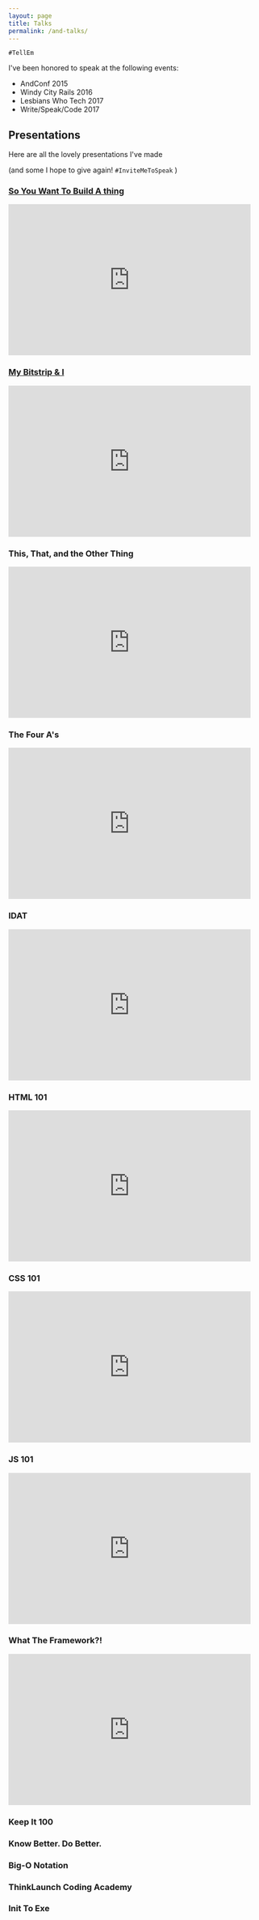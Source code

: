 ```yaml
---
layout: page
title: Talks
permalink: /and-talks/
---
```

`#TellEm`

I've been honored to speak at the following events:
- AndConf 2015
- Windy City Rails 2016
- Lesbians Who Tech 2017
- Write/Speak/Code 2017

## Presentations

Here are all the lovely presentations I've made

(and some I hope to give again! `#InviteMeToSpeak` )

### [So You Want To Build A thing](https://docs.google.com/presentation/d/1hVcg2tHwQtWIgkcYgvTbfEPWbOtmMm9j0f4hPvRi_Wg/edit?usp=sharing)

<iframe src="https://docs.google.com/presentation/d/e/2PACX-1vQbkb1763hByj7yCzo8TSnefYXO5-ztVPEUXZTJCMTYWHLpEaIEB08Q_9ohqLwYsZjWuprN6cA6GBNJ/embed?start=false&loop=false&delayms=3000" frameborder="0" width="480" height="299" allowfullscreen="true" mozallowfullscreen="true" webkitallowfullscreen="true"></iframe>

### [My Bitstrip & I](https://docs.google.com/presentation/d/1pAUHHp9g6L_5FzLUS1eDxk06OEPjcaPHFBSaXbV5hy4/edit?usp=sharing)

<iframe src="https://docs.google.com/presentation/d/e/2PACX-1vSY72EPnwvxGZvhmtnBioLogiNtXqrDOn_7gHi3Lovs_HSQv9AFlrhAYGoTxsd0qdJaBfJiUTlGFwTh/embed?start=false&loop=false&delayms=3000" frameborder="0" width="480" height="299" allowfullscreen="true" mozallowfullscreen="true" webkitallowfullscreen="true"></iframe>

### This, That, and the Other Thing

<iframe src="https://docs.google.com/presentation/d/e/2PACX-1vQsN_HMDsiLW9SEF45k7dPVv7tP2Hews-tNQ3zScesBde6l68KJru79qpVLjTK97EZUbOLXUPspx25i/embed?start=false&loop=false&delayms=3000" frameborder="0" width="480" height="299" allowfullscreen="true" mozallowfullscreen="true" webkitallowfullscreen="true"></iframe>

### The Four A's

<iframe src="https://docs.google.com/presentation/d/e/2PACX-1vSnB9W6vtamGHOglO3mhaSYWdjvdPhFa7uR0VbHBQK2JjqPyj6n10wA5IRq45PZwzgRTuiE8UTsFvzV/embed?start=false&loop=false&delayms=3000" frameborder="0" width="480" height="299" allowfullscreen="true" mozallowfullscreen="true" webkitallowfullscreen="true"></iframe>

### IDAT

<iframe src="https://docs.google.com/presentation/d/e/2PACX-1vQABwOp8ivl5nrHo7rdfWuv19N0CX-e2SIOC6foBWrbz0vzU1jsX_PNpvdYzIBMnwOcPcDedY99r7Gn/embed?start=false&loop=false&delayms=3000" frameborder="0" width="480" height="299" allowfullscreen="true" mozallowfullscreen="true" webkitallowfullscreen="true"></iframe>

### HTML 101

<iframe src="https://docs.google.com/presentation/d/e/2PACX-1vQUvx7lqz7WsfPA4bEcJ_UH--ZCv1zvxNZEkHdG0k0bMHTNVLaISk2mQi7GkDe2T6fE5rN3CY11Soo6/embed?start=false&loop=false&delayms=3000" frameborder="0" width="480" height="299" allowfullscreen="true" mozallowfullscreen="true" webkitallowfullscreen="true"></iframe>

### CSS 101

<iframe src="https://docs.google.com/presentation/d/e/2PACX-1vQghYvbVUiC04yubN9fW33-JRjfsDSrMsSPmaJwJD6jh80UUJJxgEjHyvL4LgfkhSn4lF7vHnQGHfMb/embed?start=false&loop=false&delayms=3000" frameborder="0" width="480" height="299" allowfullscreen="true" mozallowfullscreen="true" webkitallowfullscreen="true"></iframe>

### JS 101

<iframe src="https://docs.google.com/presentation/d/e/2PACX-1vSBtQYIw8ejDGY5JrRj_4HFQXSb2pYtthWMw4B18de1f4-_CWv1S75VOMqJ7bhhX5wiuHyenozg9J7H/embed?start=false&loop=false&delayms=3000" frameborder="0" width="480" height="299" allowfullscreen="true" mozallowfullscreen="true" webkitallowfullscreen="true"></iframe>

### What The Framework?!

<iframe src="https://docs.google.com/presentation/d/e/2PACX-1vQwFeqYOEI7bWNI4WgH4tJUS24ra1_HdX4k9WEh9nWvGoaKtbxL056rgWRrfNCrTlT2AwFgsm4jDy5A/embed?start=false&loop=false&delayms=3000" frameborder="0" width="480" height="299" allowfullscreen="true" mozallowfullscreen="true" webkitallowfullscreen="true"></iframe>

### Keep It 100

### Know Better. Do Better.

### Big-O Notation

### ThinkLaunch Coding Academy

### Init To Exe